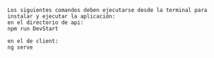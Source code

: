 
    Los siguientes comandos deben ejecutarse desde la terminal para instalar y ejecutar la aplicación:
    en el directorio de api:
    npm run DevStart

    en el de client:
    ng serve
